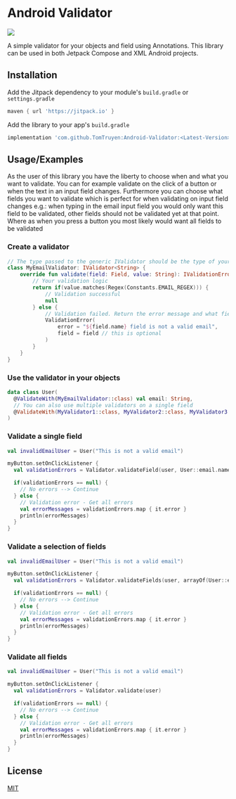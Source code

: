 
# Android Validator

[![](https://jitpack.io/v/TomTruyen/Android-Validator.svg)](https://jitpack.io/#TomTruyen/Android-Validator)

A simple validator for your objects and field using Annotations. This library can be used in both Jetpack Compose and XML Android projects. 


## Installation

Add the Jitpack dependency to your module's `build.gradle` or `settings.gradle` 
```groovy
maven { url 'https://jitpack.io' }
```

Add the library to your app's `build.gradle` 

```groovy
implementation 'com.github.TomTruyen:Android-Validator:<Latest-Version>'
```
    
## Usage/Examples

As the user of this library you have the liberty to choose when and what you want to validate. You can for example validate on the click of a button or when the text in an input field changes. Furthermore you can choose what fields you want to validate which is perfect for when validating on input field changes e.g.: when typing in the email input field you would only want this field to be validated, other fields should not be validated yet at that point. Where as when you press a button you most likely would want all fields to be validated

### Create a validator
```kotlin
// The type passed to the generic IValidator should be the type of your fields value
class MyEmailValidator: IValidator<String> {
    override fun validate(field: Field, value: String): IValidationError? {
        // Your validation logic
        return if(value.matches(Regex(Constants.EMAIL_REGEX))) {
            // Validation successful
            null
        } else {
            // Validation failed. Return the error message and what field caused it
            ValidationError(
                error = "${field.name} field is not a valid email",
                field = field // this is optional
            )
        }
    }
}
```

### Use the validator in your objects
```kotlin
data class User(
  @ValidateWith(MyEmailValidator::class) val email: String,
  // You can also use multiple validators on a single field
  @ValidateWith(MyValidator1::class, MyValidator2::class, MyValidator3::class) val password: String
)
```

### Validate a single field
```kotlin
val invalidEmailUser = User("This is not a valid email")

myButton.setOnClickListener {
  val validationErrors = Validator.validateField(user, User::email.name)

  if(validationErrors == null) {
    // No errors --> Continue
  } else {
    // Validation error - Get all errors
    val errorMessages = validationErrors.map { it.error }
    println(errorMessages)
  }
}
```

### Validate a selection of fields
```kotlin
val invalidEmailUser = User("This is not a valid email")

myButton.setOnClickListener {
  val validationErrors = Validator.validateFields(user, arrayOf(User::email.name, User::password.name))

  if(validationErrors == null) {
    // No errors --> Continue
  } else {
    // Validation error - Get all errors
    val errorMessages = validationErrors.map { it.error }
    println(errorMessages)
  }
}
```

### Validate all fields
```kotlin
val invalidEmailUser = User("This is not a valid email")

myButton.setOnClickListener {
  val validationErrors = Validator.validate(user)

  if(validationErrors == null) {
    // No errors --> Continue
  } else {
    // Validation error - Get all errors
    val errorMessages = validationErrors.map { it.error }
    println(errorMessages)
  }
}
```
## License

[MIT](https://choosealicense.com/licenses/mit/)

